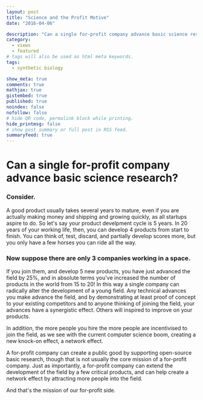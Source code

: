 ```yaml
---
layout: post
title: "Science and the Profit Motive"
date: "2016-04-06"

description: "Can a single for-profit company advance basic science research?"
category: 
  - views
  - featured
# tags will also be used as html meta keywords.
tags:
  - synthetic biology

show_meta: true
comments: true
mathjax: true
gistembed: true
published: true
noindex: false
nofollow: false
# hide QR code, permalink block while printing.
hide_printmsg: false
# show post summary or full post in RSS feed.
summaryfeed: true
---
```


# Can a single for-profit company advance basic science research?<a id="orgheadline3"></a>

### Consider.<a id="orgheadline1"></a>

A good product usually takes
several years to mature, even if you are actually making money and shipping and growing
quickly, as all startups aspire to do. So let's say your product develpment cycle
is 5 years. In 20 years of your working life, then, you can develop 4 products
from start to finish. You can think of, test, discard, and partially develop scores
more, but you only have a few horses you can ride all the way.

### Now suppose there are only 3 companies working in a space.<a id="orgheadline2"></a>

If you join them, and develop
5 new products, you have just advanced the field by 25%, and in absolute terms
you've increased the number of products in the world from 15 to 20!
In this way a single company can radically
alter the development of a young field. Any technical advances you make advance the field,
and by demonstrating at least proof of concept to your existing competitors and to anyone
thinking of joining the field, your advances have a synergistic effect. Others
will inspired to improve on your products.


In addition, the more people you hire the more people are incentivised to join the
field, as we see with the current computer science boom, creating a new knock-on
effect, a network effect.


A for-profit company can create a public good by supporting open-source basic research,
though that is not usually the core mission of a for-profit company.
Just as importantly, a for-profit company can extend the development of the field
by a few critical products, and can help create a network effect by attracting more
people into the field.


And that's the mission of our for-profit side.
